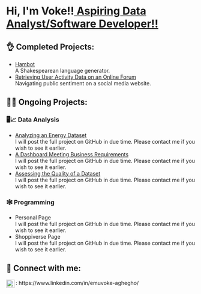 <h1>Hi, I'm Voke!!<a href="https://www.linkedin.com/in/emuvoke-aghegho/"> Aspiring Data Analyst/Software Developer!!</a></h1>

<h2>👌 Completed Projects:</h2>
<ul>
  <li><a href="https://github.com/E-Aghegho/Hambot">Hambot</a> <br> A Shakespearean language generator.</li>
   <li><a href="https://github.com/E-Aghegho/Retrieving-User-Activity-Data-on-an-Online-Forum/tree/main">Retrieving User Activity Data on an Online Forum</a> <br> Navigating public sentiment on a social media website.</li>
</ul>


<h2>👨‍💻 Ongoing Projects:</h2>
<h3> 🖥️📈 Data Analysis</h3>
<ul>
  <li><a href="https://github.com/E-Aghegho/Analysing-an-energy-dataset">Analyzing an Energy Dataset</a> <br> I will post the full project on GitHub in due time. Please contact me if you wish to see it earlier.</li>
  <li><a href="https://github.com/E-Aghegho/A-Dashboard-Meeting-Business-Requirements">A Dashboard Meeting Business Requirements</a> <br> I will post the full project on GitHub in due time. Please contact me if you wish to see it earlier.</li>
  <li><a href="https://github.com/E-Aghegho/Assessing-the-Quality-of-a-Dataset">Assessing the Quality of a Dataset</a> <br> I will post the full project on GitHub in due time. Please contact me if you wish to see it earlier.</li>
</ul>

<h3> 🕸️ Programming</h3>
<ul>
  <li>Personal Page<br> I will post the full project on GitHub in due time. Please contact me if you wish to see it earlier.</li>
  <li>Shoppiverse Page<br> I will post the full project on GitHub in due time. Please contact me if you wish to see it earlier.</li>
</ul>

<!--
- <b>Full Stack Web App (React, NodeJS, Azure, and Machine Learning Components)</b>
  - [Image Analysis Middleware](https://github.com/) <b><i>(Potentially NSFW)</b></i>
- <b>PowerShell</b>
  - [Windows EventLog: Failed RDP Logins Source IP to full GeoData Conversion](https://github.com/joshmadakor1/Sentinel-Lab)
  - [JWipe (Disk Wiping Utility)](https://github.com/joshmadakor1/Jwipe.PowerShell)
  - [Active Directory Bulk User Creation](https://github.com/joshmadakor1/AD_PS)
  - [FIM (File Integrity Monitor)](https://github.com/joshmadakor1/PowerShell-Integrity-FIM)
- <b>C# (.NET Desktop Applications)</b>
  - [Ransomware Proof of Concept (Encrypter)](https://github.com/joshmadakor1/)
  - [Ransomware Proof of Concept (Decrypter)](https://github.com/)
  - [Keylogger with Email Capability](https://github.com/)
- <b>Python</b>
  - [Package Delivery Application (Datastructures and Algorithms Demo)](https://github.com/) -->




<h2> 🤳 Connect with me:</h2>
<img align="left" alt="JoshMadakor | LinkedIn" width="22px" src="https://cdn.jsdelivr.net/npm/simple-icons@v3/icons/linkedin.svg" />: https://www.linkedin.com/in/emuvoke-aghegho/

<!--
**joshmadakor1/joshmadakor1** is a ✨ _special_ ✨ repository because its `README.md` (this file) appears on your GitHub profile.

Here are some ideas to get you started:

- 🔭 I’m currently working on ...
- 🌱 I’m currently learning ...
- 👯 I’m looking to collaborate on ...
- 🤔 I’m looking for help with ...
- 💬 Ask me about ...
- 📫 How to reach me: ...
- 😄 Pronouns: ...
- ⚡ Fun fact: ...
-->
